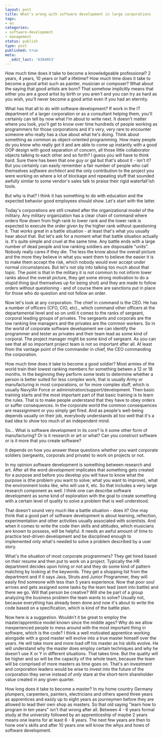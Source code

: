 ```yaml
---
layout: post
title: What's wrong with software development in large corporations
tags:
- en
categories:
- software-development
- management
status: publish
type: post
published: true
meta:
  _edit_last: '6384953'
---
```

<p>How much time does it take to become a knowledgeable professional? 2 years, 4 years, 10 years or half a lifetime? How much time does it take to become a good artist such as painter, musician or composer? What about the saying that good artists are born? That somehow implicitly means that either you are a good artist by birth or you aren't and you can try as hard as you wish, you'll never become a good artist even if you had an eternity.</p>

<p>What has that all to do with software development? If work in the IT department of a larger corporation or as a consultant helping them, you'll certainly can tell by now what I'm about to write next. It doesn't matter where you look, you'll get to know over time hundreds of people working as programmers for those corporations and it's very, very rare to encounter someone who really has a clue about what he's doing. Think about something as common as object-oriented programming. How many people do you know who really got it and are able to come up instantly with a good OOP design with good separation of concern, all those little collaborator objects talking to each other and so forth? I guess you will have to think hard. Sure there has been that one guy or gal but that's about it - isn't it? But you certainly can easily remember a fair number of people who call themselves <em>software architect</em> and the only contribution to the project you were working on where a lot of blockage and repeating stuff that sounded awfully similar to some vendor's sales talk to praise their rigid waterfall'ish tools.</p>

<p>But why is that? I think it has something to do with education and the expected behavior good employees should show. Let's start with the latter. </p>

<p>Today's corporations are still created after the organizational model of the military. Any military organization has a clear chain of command where orders flow down from high rank to lower rank and the lower rank is expected to execute the order given by the higher rank without questioning it. That works great in a battle situation - at least that's what you usually hear about that. But let's ask for a moment what that battle situation actually is. It's quite simple and cruel at the same time. Any battle ends with a large number of dead people and low ranking soldiers are disposable "units". Nobody really cares if they die. The less the know about the overall picture and the more they believe in what you want them to believe the easier it is to make them accept the risk, which nobody would ever accept under normal circumstances. But let's not slip into talking too much about that topic. The point is that in the military it is not common to not inform lower ranks about the overall picture, they get some strong motivation to do a stupid thing (put themselves up for being shot) and they are made to follow orders without questioning - and of course there are sanctions put in place for those who do question and not follow an order.</p>

<p>Now let's look at any corporation. The chief in command is the CEO. He has a number of officers (CFO, CIO, etc)., which command other officers at the departamental level and so on until it comes to the ranks of sergeant, corporal leading groups of privates. The sergeants and corporals are the low ranking line managers and the privates are the common workers. So in the world of corporate software development we can identify the programmer and tester as privates and their team lead as some kind of corporal. The project manager might be some kind of sergeant. As you can see that all so important project team is not so important after all. At least from the vantage point of the commander in chief, the CEO commanding the corporation.</p>

<p>How much time does it take to become a good soldier? Most armies of the world train their lowest ranking members for something betwen a 12 or 18 months. In the beginning they perform some tests to determine whether a person is better suited for less complex work, that is usually Army or manufacturing in most corporations, or for more complex stuff, which is usually Navy/Air Force or administration/support/development. Then basic training starts and the most important part of that basic training is to learn the rules. That is to make people understand that they have to obey orders or suffer consequences. In the corporate world the common consequences are reassignment or you simply get fired. And as people's well-being depends usually on their job, everybody understands all too well that it's a bad idea to show too much of an independent mind.</p>

<p>So... What is software development in its core? Is it some other form of manufacturing? Or is it research or art or what? Can you construct software or is it more that you create software?</p>

<p>It depends on how you answer these questions whether you want corporate soldiers (sergeants, corporals and private) to work on projects or not.</p>

<p>In my opinion software development is something between research and art. After all the word <em>development</em> implicates that something gets created for a purpose and before you develop you will have to know what the purpose is (the problem you want to solve; what you want to improve), what the environment looks like, who will use it, etc. So that includes a very large research component as well. I think one can describe software development as some kind of exploration with the goal to create something with a certain level of quality to solve a problem that is well understood.</p>

<p>That doesn't sound very much like a battle situation - does it? One may think that a good part of software development is about learning, reflection, experimentation and other activities usually associated with scientists. And when it comes to write the code then skills and attitudes, which musicians are known to possess, will be helpful. It needs an awful amount of time to practice test-driven development and be disciplined enough to implemented only what's needed to solve a problem described by a user story.</p>

<p>What's the situation of most corporate programmers? They get hired based on their resume and then put to work on a project. Typically the HR department decides upon hiring or not and they do some kind of pattern matching by looking at the keywords. They get a shopping list from the department and if it says Java, Struts and Junior Programmer, they will easily find someone with less than 5 years experience. Now that poor soul arrives and gets assigned some tasks by the team lead (sent into battle) and there we go. Will that person be creative? Will she be part of a group analyzing the business problem the team wants to solve? Usually not, because everything has already been done and now it's about to write the code based on a specification, which is kind of the battle plan.</p>

<p>Now here is a suggestion. Wouldn't it be great to employ the master/apprentice model known since the middle ages? Why do we allow inexperienced people to mess around with the most important thing in software, which is the code? I think a well motivated apprentice working alongside with a good master will evolve into a true master himself over the years. He will take more and more load off his master as his skills evolve. He will understand why the master does employ certain techniques and why he doesn't use X or Y in different situations. That takes time. But the quality will be higher and so will be the capacity of the whole team, because the team will be comprised of more masters as time goes on. That's an investment and corporation leaders would be wise to invest into the future of the corporation they serve instead of <em>only</em> stare at the short-term shareholder value created in any given quarter.</p>

<p>How long does it take to become a master? In my home country Germany plumpers, carpenters, painters, electricians and others spend three years as apprentices and easily up to eight years as journeymen before they are allowed to lead their own shop as masters. So that old saying "learn how to program in ten years" isn't that wrong after all. Between 4 - 6 years formal study at the university followed by an apprenticeship of maybe 2 years means one learns for at least 6 - 8 years. The next few years are then to hone one's skills and after 10 years one will know the whys and hows of software development.</p>


